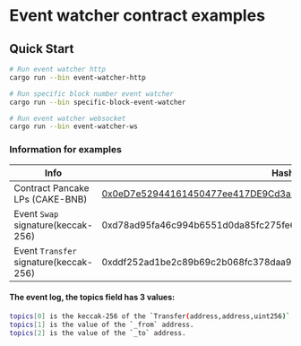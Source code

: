 # Event watcher contract examples

## Quick Start

```bash
# Run event watcher http
cargo run --bin event-watcher-http

# Run specific block number event watcher
cargo run --bin specific-block-event-watcher

# Run event watcher websocket
cargo run --bin event-watcher-ws
```

### Information for examples

 Info | Hash |
--- | --- |
Contract Pancake LPs (CAKE-BNB) | [0x0eD7e52944161450477ee417DE9Cd3a859b14fD0](https://bscscan.com/address/0x0eD7e52944161450477ee417DE9Cd3a859b14fD0) |
Event `Swap` signature(keccak-256) | 0xd78ad95fa46c994b6551d0da85fc275fe613ce37657fb8d5e3d130840159d822 |
Event `Transfer` signature(keccak-256) | 0xddf252ad1be2c89b69c2b068fc378daa952ba7f163c4a11628f55a4df523b3ef |

#### The event log, the topics field has 3 values:

```bash
topics[0] is the keccak-256 of the `Transfer(address,address,uint256)` canonical signature.
topics[1] is the value of the `_from` address.
topics[2] is the value of the `_to` address.
```